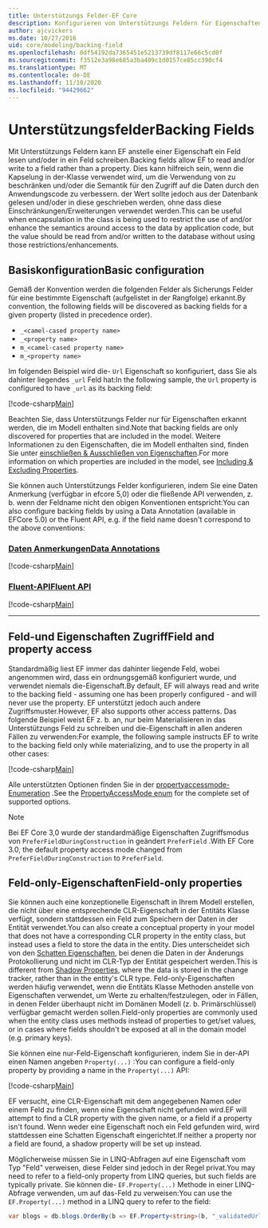 ```yaml
---
title: Unterstützungs Felder-EF Core
description: Konfigurieren von Unterstützungs Feldern für Eigenschaften in einem Entity Framework Core Modell
author: ajcvickers
ms.date: 10/27/2016
uid: core/modeling/backing-field
ms.openlocfilehash: 0df54192da7365451e5213739df8117e66c5cd0f
ms.sourcegitcommit: f3512e3a98e685a3ba409c1d0157ce85cc390cf4
ms.translationtype: MT
ms.contentlocale: de-DE
ms.lasthandoff: 11/10/2020
ms.locfileid: "94429662"
---
```

# <a name="backing-fields"></a><span data-ttu-id="26b3c-103">Unterstützungsfelder</span><span class="sxs-lookup"><span data-stu-id="26b3c-103">Backing Fields</span></span>

<span data-ttu-id="26b3c-104">Mit Unterstützungs Feldern kann EF anstelle einer Eigenschaft ein Feld lesen und/oder in ein Feld schreiben.</span><span class="sxs-lookup"><span data-stu-id="26b3c-104">Backing fields allow EF to read and/or write to a field rather than a property.</span></span> <span data-ttu-id="26b3c-105">Dies kann hilfreich sein, wenn die Kapselung in der-Klasse verwendet wird, um die Verwendung von zu beschränken und/oder die Semantik für den Zugriff auf die Daten durch den Anwendungscode zu verbessern. der Wert sollte jedoch aus der Datenbank gelesen und/oder in diese geschrieben werden, ohne dass diese Einschränkungen/Erweiterungen verwendet werden.</span><span class="sxs-lookup"><span data-stu-id="26b3c-105">This can be useful when encapsulation in the class is being used to restrict the use of and/or enhance the semantics around access to the data by application code, but the value should be read from and/or written to the database without using those restrictions/enhancements.</span></span>

## <a name="basic-configuration"></a><span data-ttu-id="26b3c-106">Basiskonfiguration</span><span class="sxs-lookup"><span data-stu-id="26b3c-106">Basic configuration</span></span>

<span data-ttu-id="26b3c-107">Gemäß der Konvention werden die folgenden Felder als Sicherungs Felder für eine bestimmte Eigenschaft (aufgelistet in der Rangfolge) erkannt.</span><span class="sxs-lookup"><span data-stu-id="26b3c-107">By convention, the following fields will be discovered as backing fields for a given property (listed in precedence order).</span></span>

* `_<camel-cased property name>`
* `_<property name>`
* `m_<camel-cased property name>`
* `m_<property name>`

<span data-ttu-id="26b3c-108">Im folgenden Beispiel wird die- `Url` Eigenschaft so konfiguriert, dass Sie als dahinter liegendes `_url` Feld hat:</span><span class="sxs-lookup"><span data-stu-id="26b3c-108">In the following sample, the `Url` property is configured to have `_url` as its backing field:</span></span>

[!code-csharp[Main](../../../samples/core/Modeling/Conventions/BackingField.cs#Sample)]

<span data-ttu-id="26b3c-109">Beachten Sie, dass Unterstützungs Felder nur für Eigenschaften erkannt werden, die im Modell enthalten sind.</span><span class="sxs-lookup"><span data-stu-id="26b3c-109">Note that backing fields are only discovered for properties that are included in the model.</span></span> <span data-ttu-id="26b3c-110">Weitere Informationen zu den Eigenschaften, die im Modell enthalten sind, finden Sie unter [einschließen & Ausschließen von Eigenschaften](xref:core/modeling/entity-properties).</span><span class="sxs-lookup"><span data-stu-id="26b3c-110">For more information on which properties are included in the model, see [Including & Excluding Properties](xref:core/modeling/entity-properties).</span></span>

<span data-ttu-id="26b3c-111">Sie können auch Unterstützungs Felder konfigurieren, indem Sie eine Daten Anmerkung (verfügbar in efcore 5,0) oder die fließende API verwenden, z. b. wenn der Feldname nicht den obigen Konventionen entspricht:</span><span class="sxs-lookup"><span data-stu-id="26b3c-111">You can also configure backing fields by using a Data Annotation (available in EFCore 5.0) or the Fluent API, e.g. if the field name doesn't correspond to the above conventions:</span></span>

### <a name="data-annotations"></a>[<span data-ttu-id="26b3c-112">Daten Anmerkungen</span><span class="sxs-lookup"><span data-stu-id="26b3c-112">Data Annotations</span></span>](#tab/data-annotations)

[!code-csharp[Main](../../../samples/core/Modeling/DataAnnotations/BackingField.cs?name=BackingField&highlight=7)]

### <a name="fluent-api"></a>[<span data-ttu-id="26b3c-113">Fluent-API</span><span class="sxs-lookup"><span data-stu-id="26b3c-113">Fluent API</span></span>](#tab/fluent-api)

[!code-csharp[Main](../../../samples/core/Modeling/FluentAPI/BackingField.cs?name=BackingField&highlight=5)]

***

## <a name="field-and-property-access"></a><span data-ttu-id="26b3c-114">Feld-und Eigenschaften Zugriff</span><span class="sxs-lookup"><span data-stu-id="26b3c-114">Field and property access</span></span>

<span data-ttu-id="26b3c-115">Standardmäßig liest EF immer das dahinter liegende Feld, wobei angenommen wird, dass ein ordnungsgemäß konfiguriert wurde, und verwendet niemals die-Eigenschaft.</span><span class="sxs-lookup"><span data-stu-id="26b3c-115">By default, EF will always read and write to the backing field - assuming one has been properly configured - and will never use the property.</span></span> <span data-ttu-id="26b3c-116">EF unterstützt jedoch auch andere Zugriffsmuster.</span><span class="sxs-lookup"><span data-stu-id="26b3c-116">However, EF also supports other access patterns.</span></span> <span data-ttu-id="26b3c-117">Das folgende Beispiel weist EF z. b. an, nur beim Materialisieren in das Unterstützungs Feld zu schreiben und die-Eigenschaft in allen anderen Fällen zu verwenden:</span><span class="sxs-lookup"><span data-stu-id="26b3c-117">For example, the following sample instructs EF to write to the backing field only while materializing, and to use the property in all other cases:</span></span>

[!code-csharp[Main](../../../samples/core/Modeling/FluentAPI/BackingFieldAccessMode.cs?name=BackingFieldAccessMode&highlight=6)]

<span data-ttu-id="26b3c-118">Alle unterstützten Optionen finden Sie in der [propertyaccessmode-Enumeration](/dotnet/api/microsoft.entityframeworkcore.propertyaccessmode) .</span><span class="sxs-lookup"><span data-stu-id="26b3c-118">See the [PropertyAccessMode enum](/dotnet/api/microsoft.entityframeworkcore.propertyaccessmode) for the complete set of supported options.</span></span>

> [!NOTE]
> <span data-ttu-id="26b3c-119">Bei EF Core 3,0 wurde der standardmäßige Eigenschaften Zugriffsmodus von `PreferFieldDuringConstruction` in geändert `PreferField` .</span><span class="sxs-lookup"><span data-stu-id="26b3c-119">With EF Core 3.0, the default property access mode changed from `PreferFieldDuringConstruction` to `PreferField`.</span></span>

## <a name="field-only-properties"></a><span data-ttu-id="26b3c-120">Feld-only-Eigenschaften</span><span class="sxs-lookup"><span data-stu-id="26b3c-120">Field-only properties</span></span>

<span data-ttu-id="26b3c-121">Sie können auch eine konzeptionelle Eigenschaft in Ihrem Modell erstellen, die nicht über eine entsprechende CLR-Eigenschaft in der Entitäts Klasse verfügt, sondern stattdessen ein Feld zum Speichern der Daten in der Entität verwendet.</span><span class="sxs-lookup"><span data-stu-id="26b3c-121">You can also create a conceptual property in your model that does not have a corresponding CLR property in the entity class, but instead uses a field to store the data in the entity.</span></span> <span data-ttu-id="26b3c-122">Dies unterscheidet sich von den [Schatten Eigenschaften](xref:core/modeling/shadow-properties), bei denen die Daten in der Änderungs Protokollierung und nicht im CLR-Typ der Entität gespeichert werden.</span><span class="sxs-lookup"><span data-stu-id="26b3c-122">This is different from [Shadow Properties](xref:core/modeling/shadow-properties), where the data is stored in the change tracker, rather than in the entity's CLR type.</span></span> <span data-ttu-id="26b3c-123">Feld-only-Eigenschaften werden häufig verwendet, wenn die Entitäts Klasse Methoden anstelle von Eigenschaften verwendet, um Werte zu erhalten/festzulegen, oder in Fällen, in denen Felder überhaupt nicht im Domänen Modell (z. b. Primärschlüssel) verfügbar gemacht werden sollen.</span><span class="sxs-lookup"><span data-stu-id="26b3c-123">Field-only properties are commonly used when the entity class uses methods instead of properties to get/set values, or in cases where fields shouldn't be exposed at all in the domain model (e.g. primary keys).</span></span>

<span data-ttu-id="26b3c-124">Sie können eine nur-Feld-Eigenschaft konfigurieren, indem Sie in der-API einen Namen angeben `Property(...)` :</span><span class="sxs-lookup"><span data-stu-id="26b3c-124">You can configure a field-only property by providing a name in the `Property(...)` API:</span></span>

[!code-csharp[Main](../../../samples/core/Modeling/FluentAPI/BackingFieldNoProperty.cs#Sample)]

<span data-ttu-id="26b3c-125">EF versucht, eine CLR-Eigenschaft mit dem angegebenen Namen oder einem Feld zu finden, wenn eine Eigenschaft nicht gefunden wird.</span><span class="sxs-lookup"><span data-stu-id="26b3c-125">EF will attempt to find a CLR property with the given name, or a field if a property isn't found.</span></span> <span data-ttu-id="26b3c-126">Wenn weder eine Eigenschaft noch ein Feld gefunden wird, wird stattdessen eine Schatten Eigenschaft eingerichtet.</span><span class="sxs-lookup"><span data-stu-id="26b3c-126">If neither a property nor a field are found, a shadow property will be set up instead.</span></span>

<span data-ttu-id="26b3c-127">Möglicherweise müssen Sie in LINQ-Abfragen auf eine Eigenschaft vom Typ "Feld" verweisen, diese Felder sind jedoch in der Regel privat.</span><span class="sxs-lookup"><span data-stu-id="26b3c-127">You may need to refer to a field-only property from LINQ queries, but such fields are typically private.</span></span> <span data-ttu-id="26b3c-128">Sie können die- `EF.Property(...)` Methode in einer LINQ-Abfrage verwenden, um auf das-Feld zu verweisen:</span><span class="sxs-lookup"><span data-stu-id="26b3c-128">You can use the `EF.Property(...)` method in a LINQ query to refer to the field:</span></span>

```csharp
var blogs = db.blogs.OrderBy(b => EF.Property<string>(b, "_validatedUrl"));
```
